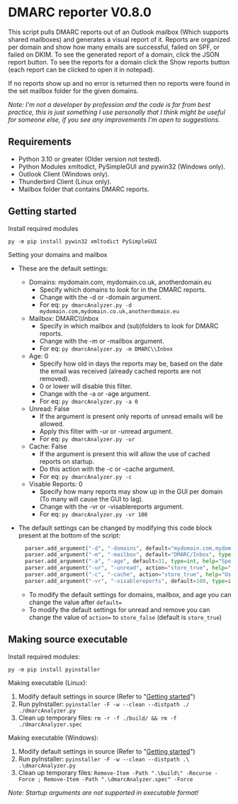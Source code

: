 # DMARC reporter V0.8.0

This script pulls DMARC reports out of an Outlook mailbox (Which supports shared mailboxes) and generates a visual report of it.
Reports are organized per domain and show how many emails are successful, failed on SPF, or failed on DKIM.
To see the generated report of a domain, click the JSON report button.
To see the reports for a domain click the Show reports button (each report can be clicked to open it in notepad).

If no reports show up and no error is returned then no reports were found in the set mailbox folder for the given domains.

_Note: I'm not a developer by profession and the code is far from best practice, this is just something I use personally that I think might be useful for someone else, if you see any improvements I'm open to suggestions._

## Requirements

* Python 3.10 or greater (Older version not tested).
* Python Modules xmltodict, PySimpleGUI and pywin32 (Windows only).
* Outlook Client (Windows only).
* Thunderbird Client (Linux only).
* Mailbox folder that contains DMARC reports.

## Getting started

Install required modules

`py -m pip install pywin32 xmltodict PySimpleGUI`

Setting your domains and mailbox

* These are the default settings:
  * Domains: mydomain.com, mydomain.co.uk, anotherdomain.eu
    * Specify which domains to look for in the DMARC reports.
    * Change with the -d or -domain argument.
    * For eq: `py dmarcAnalyzer.py -d mydomain.com,mydomain.co.uk,anotherdomain.eu`
  * Mailbox: DMARC\\\\Inbox
    * Specify in which mailbox and (sub)folders to look for DMARC reports.
    * Change with the -m or -mailbox argument.
    * For eq: `py dmarcAnalyzer.py -m DMARC\\Inbox`
  * Age: 0
    * Specify how old in days the reports may be, based on the date the email was received (already cached reports are not removed).
    * 0 or lower will disable this filter.
    * Change with the -a or -age argument.
    * For eq: `py dmarcAnalyzer.py -a 0`
  * Unread: False
    * If the argument is present only reports of unread emails will be allowed.
    * Apply this filter with -ur or -unread argument.
    * For eq: `py dmarcAnalyzer.py -ur`
  * Cache: False
    * If the argument is present this will allow the use of cached reports on startup.
    * Do this action with the -c or -cache argument.
    * For eq: `py dmarcAnalyzer.py -c`
  * Visable Reports: 0
    * Specify how many reports may show up in the GUI per domain (To many will cause the GUI to lag).
    * Change with the -vr or -visablereports argument.
    * For eq: `py dmarcAnalyzer.py -vr 100`
* The default settings can be changed by modifying this code block present at the bottom of the script:

  ```python
    parser.add_argument("-d", "-domains", default="mydomain.com,mydomain.co.uk,anotherdomain.eu", type=str, help="Specify domains to be checked, split with ','.")
    parser.add_argument("-m", "-mailbox", default="DMARC/Inbox", type=str, help="Specify mailbox where dmarc reports land in, folders can be specified with '/'.")
    parser.add_argument("-a", "-age", default=31, type=int, help="Specify how old in days reports may be, based on email receive date (31 is default; 0 to disable age filtering).")
    parser.add_argument("-ur", "-unread", action="store_true", help="Only cache unread mails (Windows only).")
    parser.add_argument("-c", "-cache", action="store_true", help="Use already cached files, note that if cached reports are outside any applied filters there still counted.")
    parser.add_argument("-vr", "-visablereports", default=100, type=int, help="Specify how many reports may show up in the GUI per domain (To many will cause the GUI to lag).")
  ```

  * To modify the default settings for domains, mailbox, and age you can change the value after `default=`
  * To modify the default settings for unread and remove you can change the value of `action=` to `store_false` (default is `store_true`)

## Making source executable

Install required modules:

`py -m pip install pyinstaller`

Making executable (Linux):

1. Modify default settings in source (Refer to "[Getting started](#getting-started)")
2. Run pyInstaller: `pyinstaller -F -w --clean --distpath ./ ./dmarcAnalyzer.py`
3. Clean up temporary files: `rm -r -f ./build/ && rm -f ./dmarcAnalyzer.spec`

Making executable (Windows):

1. Modify default settings in source (Refer to "[Getting started](#getting-started)")
2. Run pyInstaller: `pyinstaller -F -w --clean --distpath .\ .\dmarcAnalyzer.py`
3. Clean up temporary files: `Remove-Item -Path ".\build\" -Recurse -Force ; Remove-Item -Path ".\dmarcAnalyzer.spec" -Force`

_Note: Startup arguments are not supported in executable format!_

